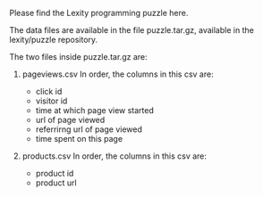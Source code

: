 Please find the Lexity programming puzzle here.

The data files are available in the file puzzle.tar.gz, available in the lexity/puzzle repository.

The two files inside puzzle.tar.gz are:

1) pageviews.csv
   In order, the columns in this csv are:
   - click id
   - visitor id
   - time at which page view started
   - url of page viewed
   - referrirng url of page viewed
   - time spent on this page

2) products.csv
   In order, the columns in this csv are:
   - product id
   - product url


